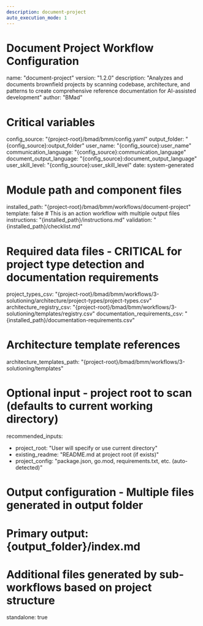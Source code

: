 ```yaml
---
description: document-project
auto_execution_mode: 1
---
```


# Document Project Workflow Configuration
name: "document-project"
version: "1.2.0"
description: "Analyzes and documents brownfield projects by scanning codebase, architecture, and patterns to create comprehensive reference documentation for AI-assisted development"
author: "BMad"

# Critical variables
config_source: "{project-root}/bmad/bmm/config.yaml"
output_folder: "{config_source}:output_folder"
user_name: "{config_source}:user_name"
communication_language: "{config_source}:communication_language"
document_output_language: "{config_source}:document_output_language"
user_skill_level: "{config_source}:user_skill_level"
date: system-generated

# Module path and component files
installed_path: "{project-root}/bmad/bmm/workflows/document-project"
template: false # This is an action workflow with multiple output files
instructions: "{installed_path}/instructions.md"
validation: "{installed_path}/checklist.md"

# Required data files - CRITICAL for project type detection and documentation requirements
project_types_csv: "{project-root}/bmad/bmm/workflows/3-solutioning/architecture/project-types/project-types.csv"
architecture_registry_csv: "{project-root}/bmad/bmm/workflows/3-solutioning/templates/registry.csv"
documentation_requirements_csv: "{installed_path}/documentation-requirements.csv"

# Architecture template references
architecture_templates_path: "{project-root}/bmad/bmm/workflows/3-solutioning/templates"

# Optional input - project root to scan (defaults to current working directory)
recommended_inputs:
  - project_root: "User will specify or use current directory"
  - existing_readme: "README.md at project root (if exists)"
  - project_config: "package.json, go.mod, requirements.txt, etc. (auto-detected)"
# Output configuration - Multiple files generated in output folder
# Primary output: {output_folder}/index.md
# Additional files generated by sub-workflows based on project structure

standalone: true
